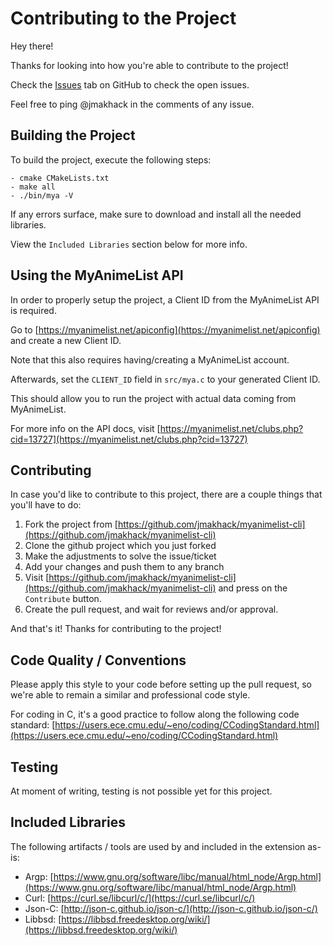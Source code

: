 # Contributing to the Project

Hey there!

Thanks for looking into how you're able to contribute to the project!

Check the [Issues](https://github.com/jmakhack/myanimelist-cli/issues) tab on GitHub to check the open issues.

Feel free to ping @jmakhack in the comments of any issue.

## Building the Project

To build the project, execute the following steps:

```
- cmake CMakeLists.txt
- make all
- ./bin/mya -V
```

If any errors surface, make sure to download and install all the needed libraries.

View the `Included Libraries` section below for more info.

## Using the MyAnimeList API

In order to properly setup the project, a Client ID from the MyAnimeList API is required.

Go to [https://myanimelist.net/apiconfig](https://myanimelist.net/apiconfig) and create a new Client ID.

Note that this also requires having/creating a MyAnimeList account.

Afterwards, set the `CLIENT_ID` field in `src/mya.c` to your generated Client ID.

This should allow you to run the project with actual data coming from MyAnimeList.

For more info on the API docs, visit [https://myanimelist.net/clubs.php?cid=13727](https://myanimelist.net/clubs.php?cid=13727)

## Contributing

In case you'd like to contribute to this project, there are a couple things that you'll have to do:

1.  Fork the project from [https://github.com/jmakhack/myanimelist-cli](https://github.com/jmakhack/myanimelist-cli)
2.  Clone the github project which you just forked
3.  Make the adjustments to solve the issue/ticket
4.  Add your changes and push them to any branch
5.  Visit [https://github.com/jmakhack/myanimelist-cli](https://github.com/jmakhack/myanimelist-cli) and press on the `Contribute` button.
6.  Create the pull request, and wait for reviews and/or approval.

And that's it! Thanks for contributing to the project! 

## Code Quality / Conventions
Please apply this style to your code before setting up the pull request, so we're able to remain a similar and professional code style.

For coding in C, it's a good practice to follow along the following code standard: [https://users.ece.cmu.edu/~eno/coding/CCodingStandard.html](https://users.ece.cmu.edu/~eno/coding/CCodingStandard.html) 

## Testing

At moment of writing, testing is not possible yet for this project.

## Included Libraries

The following artifacts / tools are used by and included in the extension as-is:

-   Argp: [https://www.gnu.org/software/libc/manual/html_node/Argp.html](https://www.gnu.org/software/libc/manual/html_node/Argp.html)
-   Curl: [https://curl.se/libcurl/c/](https://curl.se/libcurl/c/)
-   Json-C: [http://json-c.github.io/json-c/](http://json-c.github.io/json-c/)
-   Libbsd: [https://libbsd.freedesktop.org/wiki/](https://libbsd.freedesktop.org/wiki/)
